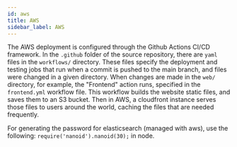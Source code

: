 ```yaml
---
id: aws
title: AWS
sidebar_label: AWS
---
```


The AWS deployment is configured through the Github Actions CI/CD framework. In the `.github` folder of the source repository, there are `yaml` files in the `workflows/` directory. These files specify the deployment and testing jobs that run when a commit is pushed to the main branch, and files were changed in a given directory. When changes are made in the `web/` directory, for example, the "Frontend" action runs, specified in the `frontend.yml` workflow file. This workflow builds the website static files, and saves them to an S3 bucket. Then in AWS, a cloudfront instance serves those files to users around the world, caching the files that are needed frequently.

For generating the password for elasticsearch (managed with aws), use the following: `require('nanoid').nanoid(30);` in node.
